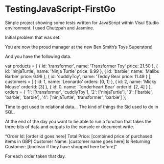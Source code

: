 # TestingJavaScript-FirstGo

Simple project showing some tests written for JavaScript within Visul Studio environment.  I used Chutzpah and Jasmine.

Initial problem that was set:


You are now the proud manager at the new Ben Smith’s Toys Superstore!

And you have the following data.



var products = [
{
id: 'transformer',
name: 'Transformer Toy'
price: 21.50
},
{
id: 'ninjaTurtle',
name: 'Ninja Turtle'
price: 9.99
},
{
id: 'barbie',
name: 'Malibu Barbie'
price: 6.99
},
{
id: 'cuddlyToy',
name: 'Teddy Bear
price: 11.49
}
],
customers = [
{
id: 1,
name: 'Leonardo'
orders: [0, 1]
},
{
id: 2,
name: 'Micky Mouse'
orderId: [3]
},
{
id: 0,
name: 'Tenderheart Bear'
orderId: [2, 4]
}
],
orders = {
'1': ['transformer', 'cuddlyToy'],
'2': ['ninjaTurtle'],
'3': ['barbie', 'barbie', 'barbie'],
'4': ['ninjaTurtle', 'transformer', 'barbie']
};

Time to get used to relational data… The kind of things the Sid used to do in SQL.

At the end of the day you want to be able to run a function that takes the three bits of data and outputs to the console or document.write.

“Order Id: [order id goes here] Total Price: [combined price of purchased items in GBP] Customer Name: [customer name goes here] Is Returning Customer: [boolean if they have shopped here before]”

For each order taken that day.


